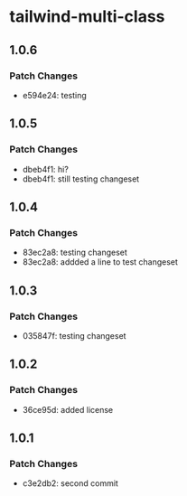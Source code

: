 # tailwind-multi-class

## 1.0.6

### Patch Changes

- e594e24: testing

## 1.0.5

### Patch Changes

- dbeb4f1: hi?
- dbeb4f1: still testing changeset

## 1.0.4

### Patch Changes

- 83ec2a8: testing changeset
- 83ec2a8: addded a line to test changeset

## 1.0.3

### Patch Changes

- 035847f: testing changeset

## 1.0.2

### Patch Changes

- 36ce95d: added license

## 1.0.1

### Patch Changes

- c3e2db2: second commit

